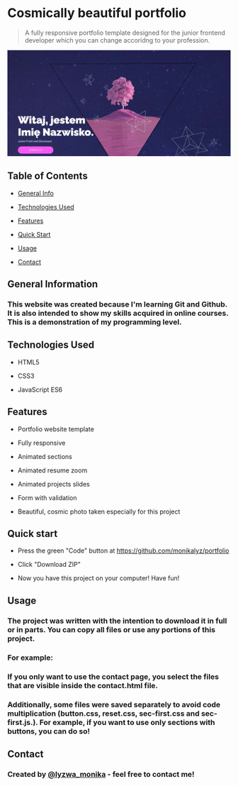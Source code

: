 # Cosmically beautiful portfolio

> A fully responsive portfolio template designed for the junior frontend developer which you can change accoridng to your profession.

![Example screenshot](/img/screen.jpg)

## Table of Contents

* [General Info](#general-information)

* [Technologies Used](#technologies-used)

* [Features](#features)

* [Quick Start](#quick-start)

* [Usage](#usage)

* [Contact](#contact)

## General Information

### This website was created because I'm learning Git and Github. It is also intended to show my skills acquired in online courses. This is a demonstration of my programming level.

## Technologies Used

* HTML5

* CSS3

* JavaScript ES6

## Features

* Portfolio website template

* Fully responsive

* Animated sections

* Animated resume zoom

* Animated projects slides

* Form with validation

* Beautiful, cosmic photo taken especially for this project

## Quick start

* Press the green "Code" button at https://github.com/monikalyz/portfolio

* Click "Download ZIP"

* Now you have this project on your computer! Have fun!

## Usage

### The project was written with the intention to download it in full or in parts. You can copy all files or use any portions of this project.

### For example:

### If you only want to use the contact page, you select the files that are visible inside the contact.html file.

### Additionally, some files were saved separately to avoid code multiplication (button.css, reset.css, sec-first.css and sec-first.js.). For example, if you want to use only sections with buttons, you can do so!

## Contact

### Created by [@lyzwa_monika](https://twitter.com/lyzwa_monika) - feel free to contact me!


